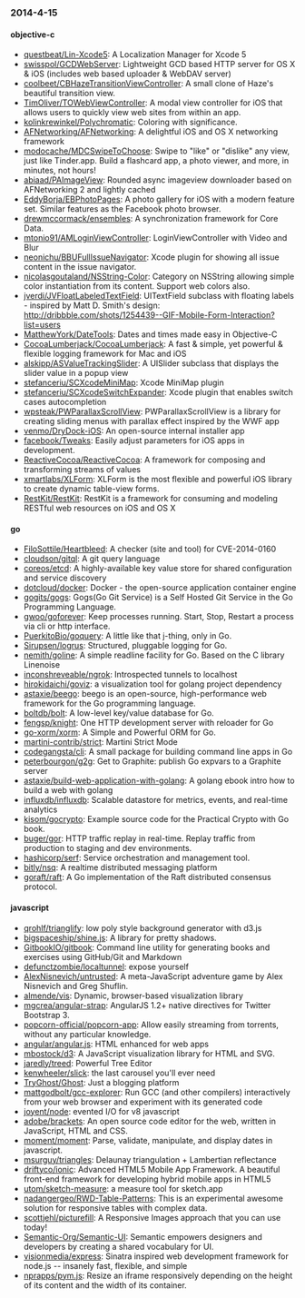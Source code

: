 ### 2014-4-15

#### objective-c
* [questbeat/Lin-Xcode5](https://github.com/questbeat/Lin-Xcode5): A Localization Manager for Xcode 5
* [swisspol/GCDWebServer](https://github.com/swisspol/GCDWebServer): Lightweight GCD based HTTP server for OS X & iOS (includes web based uploader & WebDAV server)
* [coolbeet/CBHazeTransitionViewController](https://github.com/coolbeet/CBHazeTransitionViewController): A small clone of Haze's beautiful transition view.
* [TimOliver/TOWebViewController](https://github.com/TimOliver/TOWebViewController): A modal view controller for iOS that allows users to quickly view web sites from within an app.
* [kolinkrewinkel/Polychromatic](https://github.com/kolinkrewinkel/Polychromatic): Coloring with significance.
* [AFNetworking/AFNetworking](https://github.com/AFNetworking/AFNetworking): A delightful iOS and OS X networking framework
* [modocache/MDCSwipeToChoose](https://github.com/modocache/MDCSwipeToChoose): Swipe to "like" or "dislike" any view, just like Tinder.app. Build a flashcard app, a photo viewer, and more, in minutes, not hours!
* [abiaad/PAImageView](https://github.com/abiaad/PAImageView): Rounded async imageview downloader based on AFNetworking 2 and lightly cached
* [EddyBorja/EBPhotoPages](https://github.com/EddyBorja/EBPhotoPages): A photo gallery for iOS with a modern feature set. Similar features as the Facebook photo browser.
* [drewmccormack/ensembles](https://github.com/drewmccormack/ensembles): A synchronization framework for Core Data.
* [mtonio91/AMLoginViewController](https://github.com/mtonio91/AMLoginViewController): LoginViewController with Video and Blur
* [neonichu/BBUFullIssueNavigator](https://github.com/neonichu/BBUFullIssueNavigator): Xcode plugin for showing all issue content in the issue navigator.
* [nicolasgoutaland/NSString-Color](https://github.com/nicolasgoutaland/NSString-Color): Category on NSString allowing simple color instantiation from its content. Support web colors also.
* [jverdi/JVFloatLabeledTextField](https://github.com/jverdi/JVFloatLabeledTextField): UITextField subclass with floating labels - inspired by Matt D. Smith's design: http://dribbble.com/shots/1254439--GIF-Mobile-Form-Interaction?list=users
* [MatthewYork/DateTools](https://github.com/MatthewYork/DateTools): Dates and times made easy in Objective-C
* [CocoaLumberjack/CocoaLumberjack](https://github.com/CocoaLumberjack/CocoaLumberjack): A fast & simple, yet powerful & flexible logging framework for Mac and iOS
* [alskipp/ASValueTrackingSlider](https://github.com/alskipp/ASValueTrackingSlider): A UISlider subclass that displays the slider value in a popup view
* [stefanceriu/SCXcodeMiniMap](https://github.com/stefanceriu/SCXcodeMiniMap): Xcode MiniMap plugin
* [stefanceriu/SCXcodeSwitchExpander](https://github.com/stefanceriu/SCXcodeSwitchExpander): Xcode plugin that enables switch cases autocompletion
* [wpsteak/PWParallaxScrollView](https://github.com/wpsteak/PWParallaxScrollView): PWParallaxScrollView is a library for creating sliding menus with parallax effect inspired by the WWF app
* [venmo/DryDock-iOS](https://github.com/venmo/DryDock-iOS): An open-source internal installer app
* [facebook/Tweaks](https://github.com/facebook/Tweaks): Easily adjust parameters for iOS apps in development.
* [ReactiveCocoa/ReactiveCocoa](https://github.com/ReactiveCocoa/ReactiveCocoa): A framework for composing and transforming streams of values
* [xmartlabs/XLForm](https://github.com/xmartlabs/XLForm): XLForm is the most flexible and powerful iOS library to create dynamic table-view forms.
* [RestKit/RestKit](https://github.com/RestKit/RestKit): RestKit is a framework for consuming and modeling RESTful web resources on iOS and OS X

#### go
* [FiloSottile/Heartbleed](https://github.com/FiloSottile/Heartbleed): A checker (site and tool) for CVE-2014-0160
* [cloudson/gitql](https://github.com/cloudson/gitql): A git query language
* [coreos/etcd](https://github.com/coreos/etcd): A highly-available key value store for shared configuration and service discovery
* [dotcloud/docker](https://github.com/dotcloud/docker): Docker - the open-source application container engine
* [gogits/gogs](https://github.com/gogits/gogs): Gogs(Go Git Service) is a Self Hosted Git Service in the Go Programming Language.
* [gwoo/goforever](https://github.com/gwoo/goforever): Keep processes running. Start, Stop, Restart a process via cli or http interface. 
* [PuerkitoBio/goquery](https://github.com/PuerkitoBio/goquery): A little like that j-thing, only in Go.
* [Sirupsen/logrus](https://github.com/Sirupsen/logrus): Structured, pluggable logging for Go.
* [nemith/goline](https://github.com/nemith/goline): A simple readline facility for Go.  Based on the C library Linenoise
* [inconshreveable/ngrok](https://github.com/inconshreveable/ngrok): Introspected tunnels to localhost
* [hirokidaichi/goviz](https://github.com/hirokidaichi/goviz): a visualization tool for golang project dependency
* [astaxie/beego](https://github.com/astaxie/beego): beego is an open-source, high-performance web framework for the Go programming language.
* [boltdb/bolt](https://github.com/boltdb/bolt): A low-level key/value database for Go.
* [fengsp/knight](https://github.com/fengsp/knight): One HTTP development server with reloader for Go
* [go-xorm/xorm](https://github.com/go-xorm/xorm): A Simple and Powerful ORM for Go.
* [martini-contrib/strict](https://github.com/martini-contrib/strict): Martini Strict Mode
* [codegangsta/cli](https://github.com/codegangsta/cli): A small package for building command line apps in Go
* [peterbourgon/g2g](https://github.com/peterbourgon/g2g): Get to Graphite: publish Go expvars to a Graphite server
* [astaxie/build-web-application-with-golang](https://github.com/astaxie/build-web-application-with-golang): A golang ebook intro how to build a web with golang
* [influxdb/influxdb](https://github.com/influxdb/influxdb): Scalable datastore for metrics, events, and real-time analytics
* [kisom/gocrypto](https://github.com/kisom/gocrypto): Example source code for the Practical Crypto with Go book.
* [buger/gor](https://github.com/buger/gor): HTTP traffic replay in real-time. Replay traffic from production to staging and dev environments.  
* [hashicorp/serf](https://github.com/hashicorp/serf): Service orchestration and management tool.
* [bitly/nsq](https://github.com/bitly/nsq): A realtime distributed messaging platform
* [goraft/raft](https://github.com/goraft/raft): A Go implementation of the Raft distributed consensus protocol.

#### javascript
* [qrohlf/trianglify](https://github.com/qrohlf/trianglify): low poly style background generator with d3.js
* [bigspaceship/shine.js](https://github.com/bigspaceship/shine.js): A library for pretty shadows.
* [GitbookIO/gitbook](https://github.com/GitbookIO/gitbook): Command line utility for generating books and exercises using GitHub/Git and Markdown
* [defunctzombie/localtunnel](https://github.com/defunctzombie/localtunnel): expose yourself
* [AlexNisnevich/untrusted](https://github.com/AlexNisnevich/untrusted): A meta-JavaScript adventure game by Alex Nisnevich and Greg Shuflin.
* [almende/vis](https://github.com/almende/vis): Dynamic, browser-based visualization library
* [mgcrea/angular-strap](https://github.com/mgcrea/angular-strap): AngularJS 1.2+ native directives for Twitter Bootstrap 3.
* [popcorn-official/popcorn-app](https://github.com/popcorn-official/popcorn-app): Allow easily streaming from torrents, without any particular knowledge.
* [angular/angular.js](https://github.com/angular/angular.js): HTML enhanced for web apps
* [mbostock/d3](https://github.com/mbostock/d3): A JavaScript visualization library for HTML and SVG.
* [jaredly/treed](https://github.com/jaredly/treed): Powerful Tree Editor
* [kenwheeler/slick](https://github.com/kenwheeler/slick): the last carousel you'll ever need
* [TryGhost/Ghost](https://github.com/TryGhost/Ghost): Just a blogging platform
* [mattgodbolt/gcc-explorer](https://github.com/mattgodbolt/gcc-explorer): Run GCC (and other compilers) interactively from your web browser and experiment with its generated code
* [joyent/node](https://github.com/joyent/node): evented I/O for v8 javascript
* [adobe/brackets](https://github.com/adobe/brackets): An open source code editor for the web, written in JavaScript, HTML and CSS.
* [moment/moment](https://github.com/moment/moment): Parse, validate, manipulate, and display dates in javascript.
* [msurguy/triangles](https://github.com/msurguy/triangles): Delaunay triangulation + Lambertian reflectance
* [driftyco/ionic](https://github.com/driftyco/ionic): Advanced HTML5 Mobile App Framework. A beautiful front-end framework for developing hybrid mobile apps in HTML5
* [utom/sketch-measure](https://github.com/utom/sketch-measure): a measure tool for sketch.app
* [nadangergeo/RWD-Table-Patterns](https://github.com/nadangergeo/RWD-Table-Patterns): This is an experimental awesome solution for responsive tables with complex data.
* [scottjehl/picturefill](https://github.com/scottjehl/picturefill): A Responsive Images approach that you can use today!
* [Semantic-Org/Semantic-UI](https://github.com/Semantic-Org/Semantic-UI): Semantic empowers designers and developers by creating a shared vocabulary for UI.
* [visionmedia/express](https://github.com/visionmedia/express): Sinatra inspired web development framework for node.js -- insanely fast, flexible, and simple
* [nprapps/pym.js](https://github.com/nprapps/pym.js): Resize an iframe responsively depending on the height of its content and the width of its container.
